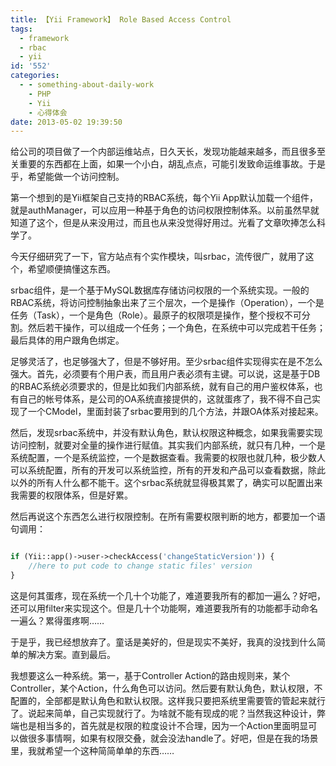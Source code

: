 ```yaml
---
title: 【Yii Framework】 Role Based Access Control
tags:
  - framework
  - rbac
  - yii
id: '552'
categories:
  - - something-about-daily-work
    - PHP
    - Yii
    - 心得体会
date: 2013-05-02 19:39:50
---
```


给公司的项目做了一个内部运维站点，日久天长，发现功能越来越多，而且很多至关重要的东西都在上面，如果一个小白，胡乱点点，可能引发致命运维事故。于是乎，希望能做一个访问控制。

第一个想到的是Yii框架自己支持的RBAC系统，每个Yii App默认加载一个组件，就是authManager，可以应用一种基于角色的访问权限控制体系。以前虽然早就知道了这个，但是从来没用过，而且也从来没觉得好用过。光看了文章吹捧怎么科学了。

今天仔细研究了一下，官方站点有个实作模块，叫srbac，流传很广，就用了这个，希望顺便搞懂这东西。
<!-- more -->
srbac组件，是一个基于MySQL数据库存储访问权限的一个系统实现。一般的RBAC系统，将访问控制抽象出来了三个层次，一个是操作（Operation），一个是任务（Task），一个是角色（Role）。最原子的权限项是操作，整个授权不可分割。然后若干操作，可以组成一个任务；一个角色，在系统中可以完成若干任务；最后具体的用户跟角色绑定。

足够灵活了，也足够强大了，但是不够好用。至少srbac组件实现得实在是不怎么强大。首先，必须要有个用户表，而且用户表必须有主键。可以说，这是基于DB的RBAC系统必须要求的，但是比如我们内部系统，就有自己的用户鉴权体系，也有自己的帐号体系，是公司的OA系统直接提供的，这就蛋疼了，我不得不自己实现了一个CModel，里面封装了srbac要用到的几个方法，并跟OA体系对接起来。

然后，发现srbac系统中，并没有默认角色，默认权限这种概念，如果我需要实现访问控制，就要对全量的操作进行赋值。其实我们内部系统，就只有几种，一个是系统配置，一个是系统监控，一个是数据查看。我需要的权限也就几种，极少数人可以系统配置，所有的开发可以系统监控，所有的开发和产品可以查看数据，除此以外的所有人什么都不能干。这个srbac系统就显得极其累了，确实可以配置出来我需要的权限体系，但是好累。

然后再说这个东西怎么进行权限控制。在所有需要权限判断的地方，都要加一个语句调用：

```php

if (Yii::app()->user->checkAccess('changeStaticVersion')) {
    //here to put code to change static files' version
}

```

这是何其蛋疼，现在系统一个几十个功能了，难道要我所有的都加一遍么？好吧，还可以用filter来实现这个。但是几十个功能啊，难道要我所有的功能都手动命名一遍么？累得蛋疼啊……

于是乎，我已经想放弃了。童话是美好的，但是现实不美好，我真的没找到什么简单的解决方案。直到最后。

我想要这么一种系统。第一，基于Controller Action的路由规则来，某个Controller，某个Action，什么角色可以访问。然后要有默认角色，默认权限，不配置的，全部都是默认角色和默认权限。这样我只要把系统里需要管的管起来就行了。说起来简单，自己实现就行了。为啥就不能有现成的呢？当然我这种设计，弊端也是相当多的，首先就是权限的粒度设计不合理，因为一个Action里面明显可以做很多事情啊，如果有权限交叠，就会没法handle了。好吧，但是在我的场景里，我就希望一个这种简简单单的东西……